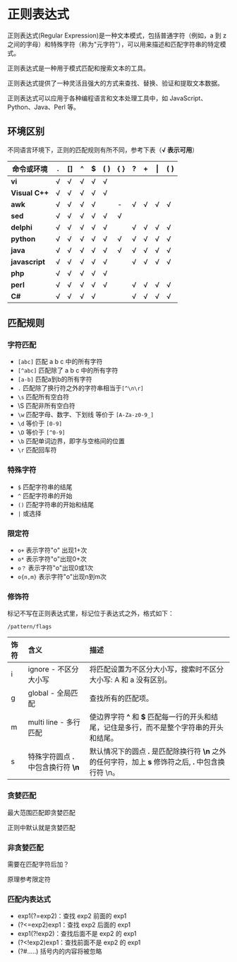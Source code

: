 # 正则表达式

正则表达式(Regular Expression)是一种文本模式，包括普通字符（例如，a 到 z 之间的字母）和特殊字符（称为"元字符"），可以用来描述和匹配字符串的特定模式。

正则表达式是一种用于模式匹配和搜索文本的工具。

正则表达式提供了一种灵活且强大的方式来查找、替换、验证和提取文本数据。

正则表达式可以应用于各种编程语言和文本处理工具中，如 JavaScript、Python、Java、Perl 等。



## 环境区别

不同语言环境下，正则的匹配规则有所不同，参考下表（**√ 表示可用**）

| **命令或环境** | **.** | **[]** | **^** | **$** | **\( \)** | **\{ \}** | **?** | **+** | **\|** | **( )** |
| -------------- | ----- | ------ | ----- | ----- | --------- | --------- | ----- | ----- | ------ | ------- |
| **vi**         | √     | √      | √     | √     | √         |           |       |       |        |         |
| **Visual C++** | √     | √      | √     | √     | √         |           |       |       |        |         |
| **awk**        | √     | √      | √     | √     |           | -         | √     | √     | √      | √       |
| **sed**        | √     | √      | √     | √     | √         | √         |       |       |        |         |
| **delphi**     | √     | √      | √     | √     | √         |           | √     | √     | √      | √       |
| **python**     | √     | √      | √     | √     | √         | √         | √     | √     | √      | √       |
| **java**       | √     | √      | √     | √     | √         | √         | √     | √     | √      | √       |
| **javascript** | √     | √      | √     | √     | √         |           | √     | √     | √      | √       |
| **php**        | √     | √      | √     | √     | √         |           |       |       |        |         |
| **perl**       | √     | √      | √     | √     | √         |           | √     | √     | √      | √       |
| **C#**         | √     | √      | √     | √     |           |           | √     | √     | √      | √       |

## 匹配规则

### 字符匹配 

- `[abc]`	 匹配 a b c 中的所有字符
- `[^abc]`	 匹配除了 a b c 中的所有字符
- `[a-b]`	匹配a到b的所有字符
- `.`	匹配除了换行符之外的字符串相当于`[^\n\r]`
- `\s` 	匹配所有空白符
- \S 	匹配非所有空白符
- `\w`	匹配字母、数字、下划线 等价于 `[A-Za-z0-9_]`
- `\d`	等价于 `[0-9]`
- `\D`	等价于 `[^0-9]`
- `\b`	匹配单词边界，即字与空格间的位置
- `\r` 	匹配回车符

### 特殊字符

- `$`	匹配字符串的结尾
- `^`	匹配字符串的开始
- `()`	匹配字符串的开始和结尾
- `|`	或选择

### 限定符 

- `o+` 	表示字符"o" 出现1+次
- `o*`	表示字符"o"出现0+次
- `o？`	表示字符"o"出现0或1次
- `o{n,m}`	表示字符"o"出现n到m次

### 修饰符

标记不写在正则表达式里，标记位于表达式之外，格式如下：

```re
/pattern/flags
```

| 饰符 | 含义                                   | 描述                                                         |
| :--- | :------------------------------------- | :----------------------------------------------------------- |
| i    | ignore - 不区分大小写                  | 将匹配设置为不区分大小写，搜索时不区分大小写: A 和 a 没有区别。 |
| g    | global - 全局匹配                      | 查找所有的匹配项。                                           |
| m    | multi line - 多行匹配                  | 使边界字符 **^** 和 **$** 匹配每一行的开头和结尾，记住是多行，而不是整个字符串的开头和结尾。 |
| s    | 特殊字符圆点 **.** 中包含换行符 **\n** | 默认情况下的圆点 **.** 是匹配除换行符 **\n** 之外的任何字符，加上 **s** 修饰符之后, **.** 中包含换行符 \n。 |



### 贪婪匹配 

最大范围匹配即贪婪匹配

正则中默认就是贪婪匹配

### 非贪婪匹配

需要在匹配字符后加？

原理参考限定符

### 匹配内表达式

- exp1(?=exp2)：查找 exp2 前面的 exp1
- (?<=exp2)exp1：查找 exp2 后面的 exp1
- exp1(?!exp2)：查找后面不是 exp2 的 exp1
- (?<!exp2)exp1：查找前面不是 exp2 的 exp1
- (?#.....) 	括号内的内容将被忽略
